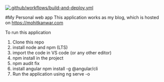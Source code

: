 [![.github/workflows/build-and-deploy.yml](https://github.com/mohitkanwar/mohitkanwar-personal-webapp/actions/workflows/build-and-deploy.yml/badge.svg?branch=main)](https://github.com/mohitkanwar/mohitkanwar-personal-webapp/actions/workflows/build-and-deploy.yml)

#My Personal web app
This application works as my blog, which is hosted on https://mohitkanwar.com

To run this application
1. Clone this repo
2. install node and npm (LTS) 
3. import the code in VS code (or any other editor)
4. npm install in the project
5. npm audit fix
6. install angular npm install -g @angular/cli
7. Run the application using ng serve -o